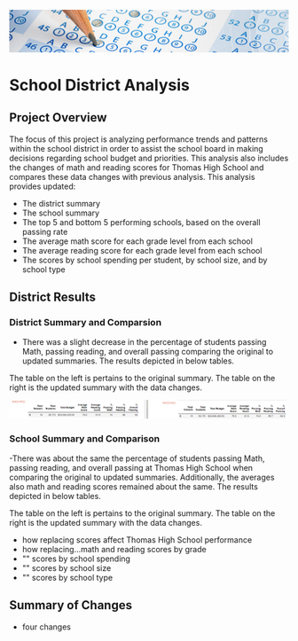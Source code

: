 ![Pyschool_banner](resources/Pyschool_banner.png)
# School District Analysis

## Project Overview
The focus of this project is analyzing performance trends and patterns within the school district in order to assist the school board in making decisions regarding school budget and priorities. This analysis also includes the changes of math and reading scores for Thomas High School and compares these data changes with previous analysis. This analysis provides updated:

- The district summary
- The school summary
- The top 5 and bottom 5 performing schools, based on the overall passing rate
- The average math score for each grade level from each school
- The average reading score for each grade level from each school
- The scores by school spending per student, by school size, and by school type

## District Results
### District Summary and Comparsion
- There was a slight decrease in the percentage of students passing Math, passing reading, and overall passing comparing the original to updated summaries. The results depicted in below tables. 

The table on the left is pertains to the original summary. The table on the right is the updated summary with the data changes.

![district_summary_compare](resources/district_summary_compare.png)
### School Summary and Comparison
-There was about the same the percentage of students passing Math, passing reading, and overall passing at Thomas High School when comparing the original to updated summaries. Additionally, the averages also math and reading scores remained about the same. The results depicted in below tables. 

The table on the left is pertains to the original summary. The table on the right is the updated summary with the data changes.

- how replacing scores affect Thomas High School performance
- how replacing...math and reading scores by grade
- "" scores by school spending
- "" scores by school size
- "" scores by school type
## Summary of Changes
  - four changes
